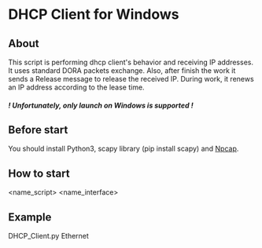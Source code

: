 # DHCP Client for Windows
## About 
 This script is performing dhcp client's behavior and receiving IP addresses.
It uses standard DORA packets exchange. Also, after finish the work it sends 
a Release message to release the received IP. During work, it renews an IP address
according to the lease time.
##### ! Unfortunately, only launch on Windows is supported !
## Before start
You should install Python3, scapy library (pip install scapy) and 
[Npcap](https://npcap.com/).
## How to start
<name_script> <name_interface>
## Example
DHCP_Client.py Ethernet


